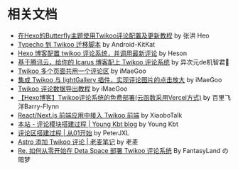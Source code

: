 # 相关文档

* [在Hexo的Butterfly主题使用Twikoo评论配置及更新教程](https://blog.zhheo.com/p/2e6bbbd0.html) by 张洪 Heo
* [Typecho 到 Twikoo 迁移脚本](https://github.com/Android-KitKat/twikoo-import-tools-typecho) by Android-KitKat
* [Hexo 博客配置 twikoo 评论系统，并调用最新评论](https://www.heson10.com/posts/3217.html) by Heson
* [基于腾讯云，给你的 Icarus 博客配上 Twikoo 评论系统](https://www.anzifan.com/post/icarus_to_candy_2/) by 异次元de机智君💯
* [Twikoo 多个页面共用一个评论区](https://www.imaegoo.com/2021/twikoo-path/) by iMaeGoo
* [集成 Twikoo 与 lightGallery 插件，实现评论图片的点击放大](https://www.imaegoo.com/2021/twikoo-lightgallery/) by iMaeGoo
* [Twikoo 评论数据导出教程](https://www.imaegoo.com/2022/twikoo-data-export/) by iMaeGoo
* [【Hexo博客】Twikoo评论系统的免费部署(云函数采用Vercel方式)](https://blog.meta-code.top/2022/03/16/2022-42/) by 百里飞洋Barry-Flynn
* [React/Next.js 前端应用中接入 Twikoo 前端](https://www.xiaobotalk.com/react-nextjs-%E4%B8%AD%E6%8E%A5%E5%85%A5-twikoo-%E5%89%8D%E7%AB%AF) by XiaoboTalk
* [本站 - 评论模块搭建过程 | Young Kbt blog](https://notes.youngkbt.cn/about/website/comment/) by  Young Kbt
* [评论区搭建过程 | 从01开始](https://www.peterjxl.com/Blog/Comment/) by PeterJXL
* [Astro 添加 Twikoo 评论 | 老麦笔记](https://www.iamlm.com/blog/170.Astro%20%E6%B7%BB%E5%8A%A0%20Twikoo%20%E8%AF%84%E8%AE%BA/) by 老麦
* [Re. 如何从零开始在 Deta Space 部署 Twikoo 评论系统](https://anmeng.asia/cad9d0fd) By FantasyLand の 暗梦

